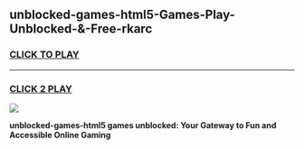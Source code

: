 
## unblocked-games-html5-Games-Play-Unblocked-&-Free-rkarc
<h3>
<a href="https://premium76.site?title=unblocked-games-html5&ref=24A">CLICK TO PLAY</a></h3>
<hr>

<h3>
<a href="https://premium76.site?title=unblocked-games-html5&ref=24A">CLICK 2 PLAY</a>
  
</h3>

<a href="https://premium76.site?title=unblocked-games-html5&ref=24A"><img src="https://clearcache.store/games.png"></a>


**unblocked-games-html5 games unblocked: Your Gateway to Fun and Accessible Online Gaming**

